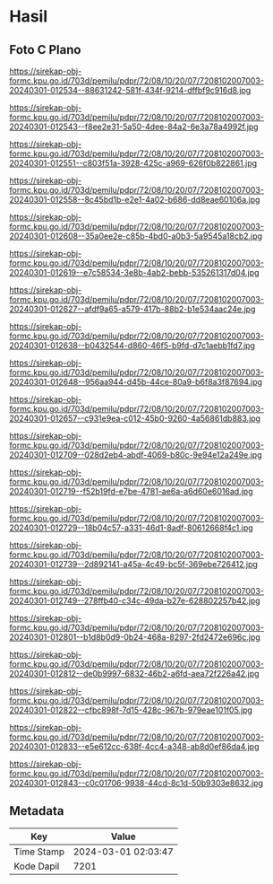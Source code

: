 # Hasil

## Foto C Plano

https://sirekap-obj-formc.kpu.go.id/703d/pemilu/pdpr/72/08/10/20/07/7208102007003-20240301-012534--88631242-581f-434f-9214-dffbf9c916d8.jpg

https://sirekap-obj-formc.kpu.go.id/703d/pemilu/pdpr/72/08/10/20/07/7208102007003-20240301-012543--f8ee2e31-5a50-4dee-84a2-6e3a78a4992f.jpg

https://sirekap-obj-formc.kpu.go.id/703d/pemilu/pdpr/72/08/10/20/07/7208102007003-20240301-012551--c803f51a-3928-425c-a969-626f0b822861.jpg

https://sirekap-obj-formc.kpu.go.id/703d/pemilu/pdpr/72/08/10/20/07/7208102007003-20240301-012558--8c45bd1b-e2e1-4a02-b686-dd8eae60106a.jpg

https://sirekap-obj-formc.kpu.go.id/703d/pemilu/pdpr/72/08/10/20/07/7208102007003-20240301-012608--35a0ee2e-c85b-4bd0-a0b3-5a9545a18cb2.jpg

https://sirekap-obj-formc.kpu.go.id/703d/pemilu/pdpr/72/08/10/20/07/7208102007003-20240301-012619--e7c58534-3e8b-4ab2-bebb-535261317d04.jpg

https://sirekap-obj-formc.kpu.go.id/703d/pemilu/pdpr/72/08/10/20/07/7208102007003-20240301-012627--afdf9a65-a579-417b-88b2-b1e534aac24e.jpg

https://sirekap-obj-formc.kpu.go.id/703d/pemilu/pdpr/72/08/10/20/07/7208102007003-20240301-012638--b0432544-d860-46f5-b9fd-d7c1aebb1fd7.jpg

https://sirekap-obj-formc.kpu.go.id/703d/pemilu/pdpr/72/08/10/20/07/7208102007003-20240301-012648--956aa944-d45b-44ce-80a9-b6f8a3f87694.jpg

https://sirekap-obj-formc.kpu.go.id/703d/pemilu/pdpr/72/08/10/20/07/7208102007003-20240301-012657--c931e9ea-c012-45b0-9260-4a56861db883.jpg

https://sirekap-obj-formc.kpu.go.id/703d/pemilu/pdpr/72/08/10/20/07/7208102007003-20240301-012709--028d2eb4-abdf-4069-b80c-9e94e12a249e.jpg

https://sirekap-obj-formc.kpu.go.id/703d/pemilu/pdpr/72/08/10/20/07/7208102007003-20240301-012719--f52b19fd-e7be-4781-ae6a-a6d60e6016ad.jpg

https://sirekap-obj-formc.kpu.go.id/703d/pemilu/pdpr/72/08/10/20/07/7208102007003-20240301-012729--18b04c57-a331-46d1-8adf-80612668f4c1.jpg

https://sirekap-obj-formc.kpu.go.id/703d/pemilu/pdpr/72/08/10/20/07/7208102007003-20240301-012739--2d892141-a45a-4c49-bc5f-369ebe726412.jpg

https://sirekap-obj-formc.kpu.go.id/703d/pemilu/pdpr/72/08/10/20/07/7208102007003-20240301-012749--278ffb40-c34c-49da-b27e-628802257b42.jpg

https://sirekap-obj-formc.kpu.go.id/703d/pemilu/pdpr/72/08/10/20/07/7208102007003-20240301-012801--b1d8b0d9-0b24-468a-8297-2fd2472e696c.jpg

https://sirekap-obj-formc.kpu.go.id/703d/pemilu/pdpr/72/08/10/20/07/7208102007003-20240301-012812--de0b9997-6832-46b2-a6fd-aea72f226a42.jpg

https://sirekap-obj-formc.kpu.go.id/703d/pemilu/pdpr/72/08/10/20/07/7208102007003-20240301-012822--cfbc898f-7d15-428c-967b-979eae101f05.jpg

https://sirekap-obj-formc.kpu.go.id/703d/pemilu/pdpr/72/08/10/20/07/7208102007003-20240301-012833--e5e612cc-638f-4cc4-a348-ab8d0ef86da4.jpg

https://sirekap-obj-formc.kpu.go.id/703d/pemilu/pdpr/72/08/10/20/07/7208102007003-20240301-012843--c0c01706-9938-44cd-8c1d-50b9303e8632.jpg


## Metadata

| Key        | Value               |
| ---------- | ------------------- |
| Time Stamp | 2024-03-01 02:03:47 |
| Kode Dapil | 7201                |



